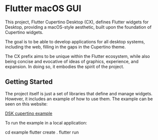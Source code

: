 # Flutter macOS GUI

This project, Flutter Cupertino Desktop (CX), defines Flutter widgets for Desktop, providing a macOS-style aesthetic, built upon the foundation of Cupertino widgets.

The goal is to be able to develop applications for all desktop systems, including the web, filling in the gaps in the Cupertino theme.

The CX prefix aims to be unique within the Flutter ecosystem, while also being concise and evocative of ideas of graphics, experience, and expansion. In doing so, it embodies the spirit of the project.

## Getting Started

The project itself is just a set of libraries that define and manage widgets. However, it includes an example of how to use them. The example can be seen on this website:

[DSK cupertino example](https://optimisme.github.io/flutter_desktop_cupertino/gh-pages/example/)

To run the example in a local application:

cd example
flutter create .
flutter run